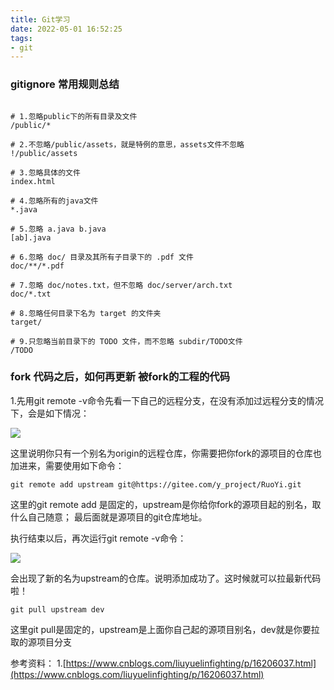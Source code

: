 ```yaml
---
title: Git学习
date: 2022-05-01 16:52:25
tags:
- git
---
```


### gitignore 常用规则总结

```

# 1.忽略public下的所有目录及文件
/public/*

# 2.不忽略/public/assets，就是特例的意思，assets文件不忽略
!/public/assets

# 3.忽略具体的文件
index.html

# 4.忽略所有的java文件
*.java

# 5.忽略 a.java b.java
[ab].java

# 6.忽略 doc/ 目录及其所有子目录下的 .pdf 文件
doc/**/*.pdf

# 7.忽略 doc/notes.txt，但不忽略 doc/server/arch.txt
doc/*.txt

# 8.忽略任何目录下名为 target 的文件夹
target/

# 9.只忽略当前目录下的 TODO 文件，而不忽略 subdir/TODO文件
/TODO

```

### fork 代码之后，如何再更新 被fork的工程的代码

1.先用git remote -v命令先看一下自己的远程分支，在没有添加过远程分支的情况下，会是如下情况：

![](https://img-blog.csdnimg.cn/img_convert/663a8ca76e507305eb3c816b26562482.png)

这里说明你只有一个别名为origin的远程仓库，你需要把你fork的源项目的仓库也加进来，需要使用如下命令：


```
git remote add upstream git@https://gitee.com/y_project/RuoYi.git
```

这里的git remote add 是固定的，upstream是你给你fork的源项目起的别名，取什么自己随意； 最后面就是源项目的git仓库地址。

执行结束以后，再次运行git remote -v命令：

![](https://img-blog.csdnimg.cn/img_convert/b0d7461ed076aafcd565463077aac8d2.png)

会出现了新的名为upstream的仓库。说明添加成功了。这时候就可以拉最新代码啦！

```
git pull upstream dev

```


这里git pull是固定的，upstream是上面你自己起的源项目别名，dev就是你要拉取的源项目分支



参考资料：
1.[https://www.cnblogs.com/liuyuelinfighting/p/16206037.html](https://www.cnblogs.com/liuyuelinfighting/p/16206037.html)